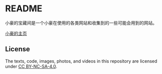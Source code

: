 # README

小豪的宝藏间是一个小豪在使用的各类网站和收集到的一些可能会用到的网站。  

[小豪的主页](https://awhao.com/)  

## License

The texts, code, images, photos, and videos in this repository are licensed under [CC BY-NC-SA-4.0](https://creativecommons.org/licenses/by-nc-sa/4.0/).